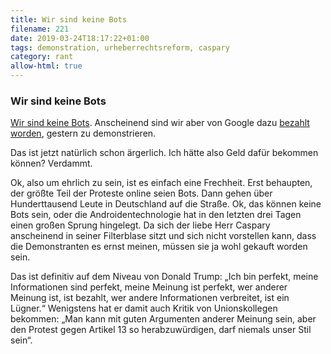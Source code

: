 ```yaml
---
title: Wir sind keine Bots
filename: 221
date: 2019-03-24T18:17:22+01:00
tags: demonstration, urheberrechtsreform, caspary
category: rant
allow-html: true
---
```

### Wir sind keine Bots
<p><a href="https://netzpolitik.org/2019/weit-mehr-als-100-000-menschen-demonstrieren-in-vielen-deutschen-staedten-fuer-ein-offenes-netz/">Wir sind keine Bots</a>. Anscheinend sind wir aber von Google dazu <a href="https://www.zdf.de/nachrichten/heute/cdu-tweet-bezahlte-demonstranten-gegen-urheberrechtsreform-100.html">bezahlt worden</a>, gestern zu demonstrieren.</p>

<p>Das ist jetzt natürlich schon ärgerlich. Ich hätte also Geld dafür bekommen können? Verdammt.</p>

<p>Ok, also um ehrlich zu sein, ist es einfach eine Frechheit. Erst behaupten, der größte Teil der Proteste online seien Bots. Dann gehen über Hunderttausend Leute in Deutschland auf die Straße. Ok, das können keine Bots sein, oder die Androidentechnologie hat in den letzten drei Tagen einen großen Sprung hingelegt. Da sich der liebe Herr Caspary anscheinend in seiner Filterblase sitzt und sich nicht vorstellen kann, dass die Demonstranten es ernst meinen, müssen sie ja wohl gekauft worden sein.</p>

<p>Das ist definitiv auf dem Niveau von Donald Trump: „Ich bin perfekt, meine Informationen sind perfekt, meine Meinung ist perfekt, wer anderer Meinung ist, ist bezahlt, wer andere Informationen verbreitet, ist ein Lügner.“ Wenigstens hat er damit auch Kritik von Unionskollegen bekommen: „Man kann mit guten Argumenten anderer Meinung sein, aber den Protest gegen Artikel 13 so herabzuwürdigen, darf niemals unser Stil sein“.</p>
